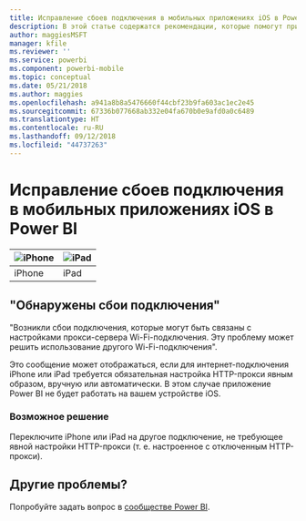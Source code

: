```yaml
---
title: Исправление сбоев подключения в мобильных приложениях iOS в Power BI
description: В этой статье содержатся рекомендации, которые помогут при появлении сообщения "Возникли сбои подключения, которые могут быть связаны с настройками прокси-сервера Wi-Fi-подключения".
author: maggiesMSFT
manager: kfile
ms.reviewer: ''
ms.service: powerbi
ms.component: powerbi-mobile
ms.topic: conceptual
ms.date: 05/21/2018
ms.author: maggies
ms.openlocfilehash: a941a8b8a5476660f44cbf23b9fa603ac1ec2e45
ms.sourcegitcommit: 67336b077668ab332e04fa670b0e9afd0a0c6489
ms.translationtype: HT
ms.contentlocale: ru-RU
ms.lasthandoff: 09/12/2018
ms.locfileid: "44737263"
---
```

# <a name="fixing-communication-failures-in-ios-mobile-apps---power-bi"></a>Исправление сбоев подключения в мобильных приложениях iOS в Power BI

| ![iPhone](./media/mobile-known-issues-with-the-iphone-app/iphone-logo-50-px.png) | ![iPad](./media/mobile-known-issues-with-the-iphone-app/ipad-logo-50-px.png) |
|:--- |:--- |
| iPhone |iPad |

## <a name="we-encountered-communication-failures"></a>"Обнаружены сбои подключения"
"Возникли сбои подключения, которые могут быть связаны с настройками прокси-сервера Wi-Fi-подключения. Эту проблему может решить использование другого Wi-Fi-подключения".

Это сообщение может отображаться, если для интернет-подключения iPhone или iPad требуется обязательная настройка HTTP-прокси явным образом, вручную или автоматически. В этом случае приложение Power BI не будет работать на вашем устройстве iOS.

### <a name="workaround"></a>Возможное решение
Переключите iPhone или iPad на другое подключение, не требующее явной настройки HTTP-прокси (т. е. настроенное с отключенным HTTP-прокси).

## <a name="other-issues"></a>Другие проблемы?
Попробуйте задать вопрос в [сообществе Power BI](http://community.powerbi.com/).

